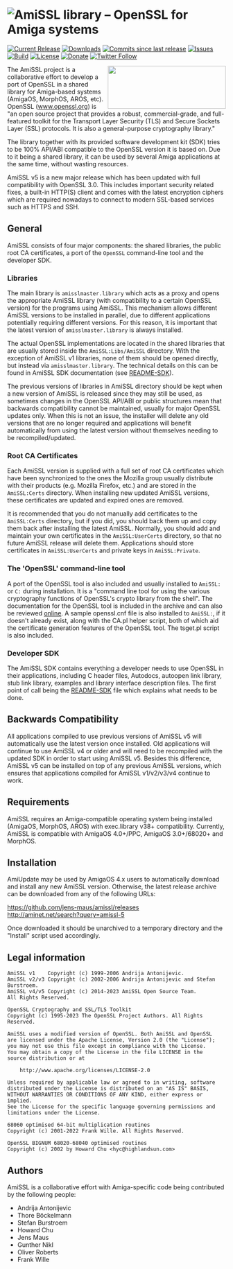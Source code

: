 # ![AmiSSL library – OpenSSL for Amiga systems](https://www.ibrowse-dev.net/images/amissl.png)

[![Current Release](https://img.shields.io/github/release/jens-maus/amissl.svg)](https://github.com/jens-maus/amissl/releases/latest)
[![Downloads](https://img.shields.io/github/downloads/jens-maus/amissl/latest/total.svg)](https://github.com/jens-maus/amissl/releases/latest)
[![Commits since last release](https://img.shields.io/github/commits-since/jens-maus/amissl/latest.svg)](https://github.com/jens-maus/amissl/releases/latest)
[![Issues](https://img.shields.io/github/issues/jens-maus/amissl.svg)](https://github.com/jens-maus/amissl/issues)
[![Build](https://github.com/jens-maus/amissl/workflows/CI/badge.svg)](https://github.com/jens-maus/amissl/actions)
[![License](http://img.shields.io/:license-Apache_2.0-blue.svg?style=flat)](https://www.apache.org/licenses/LICENSE-2.0)
[![Donate](https://img.shields.io/badge/donate-PayPal-green.svg)](https://www.paypal.com/donate/?hosted_button_id=KSG49RVGY8AG2)
[![Twitter Follow](https://img.shields.io/twitter/follow/amigassl?style=social)](https://twitter.com/amigassl)

<a href="https://www.ibrowse-dev.net/"><img src="https://www.ibrowse-dev.net/images/sponsor.png" width="272" height="99" align="right" border="0" /></a>

The AmiSSL project is a collaborative effort to develop a port of OpenSSL
in a shared library for Amiga-based systems (AmigaOS, MorphOS, AROS, etc).
OpenSSL (www.openssl.org) is "an open source project that provides a
robust, commercial-grade, and full-featured toolkit for the Transport
Layer Security (TLS) and Secure Sockets Layer (SSL) protocols. It is also
a general-purpose cryptography library."

The library together with its provided software development kit (SDK) tries
to be 100% API/ABI compatible to the OpenSSL version it is based on. Due to
it being a shared library, it can be used by several Amiga applications at
the same time, without wasting resources.

AmiSSL v5 is a new major release which has been updated with full
compatibility with OpenSSL 3.0. This includes important security related
fixes, a built-in HTTP(S) client and comes with the latest encryption
ciphers which are required nowadays to connect to modern SSL-based services
such as HTTPS and SSH.

## General

AmiSSL consists of four major components: the shared libraries, the public
root CA certificates, a port of the `OpenSSL` command-line tool and the
developer SDK.

### Libraries

The main library is `amisslmaster.library` which acts as a proxy and opens
the appropriate AmiSSL library (with compatibility to a certain OpenSSL
version) for the programs using AmiSSL. This mechanism allows different
AmiSSL versions to be installed in parallel, due to different applications
potentially requiring different versions. For this reason, it is important
that the latest version of `amisslmaster.library` is always installed.

The actual OpenSSL implementations are located in the shared libraries that
are usually stored inside the `AmiSSL:Libs/AmiSSL` directory. With the
exception of AmiSSL v1 libraries, none of them should be opened directly,
but instead via `amisslmaster.library`. The technical details on this can be
found in AmiSSL SDK documentation (see [README-SDK](dist/README-SDK)).

The previous versions of libraries in AmiSSL directory should be kept when a
new version of AmiSSL is released since they may still be used, as sometimes
changes in the OpenSSL API/ABI or public structures mean that backwards
compatibility cannot be maintained, usually for major OpenSSL updates only.
When this is not an issue, the installer will delete any old versions that
are no longer required and applications will benefit automatically from using
the latest version without themselves needing to be recompiled/updated.

### Root CA Certificates

Each AmiSSL version is supplied with a full set of root CA certificates
which have been synchronized to the ones the Mozilla group usually distribute
with their products (e.g. Mozilla Firefox, etc.) and are stored in the
`AmiSSL:Certs` directory. When installing new updated AmiSSL versions, these
certificates are updated and expired ones are removed.

It is recommended that you do not manually add certificates to the
`AmiSSL:Certs` directory, but if you did, you should back them up and copy
them back after installing the latest AmiSSL. Normally, you should add and
maintain your own certificates in the `AmiSSL:UserCerts` directory, so that
no future AmiSSL release will delete them. Applications should store
certificates in `AmiSSL:UserCerts` and private keys in `AmiSSL:Private`.

### The 'OpenSSL' command-line tool

A port of the OpenSSL tool is also included and usually installed to `AmiSSL:`
or `C:` during installation. It is a "command line tool for using the various
cryptography functions of OpenSSL's crypto library from the shell". The
documentation for the OpenSSL tool is included in the archive and can also
be reviewed [online](https://www.openssl.org/docs/man3.0/man1/openssl.html).
A sample openssl.cnf file is also installed to `AmiSSL:`, if it doesn't already
exist, along with the CA.pl helper script, both of which aid the certificate
generation features of the OpenSSL tool. The tsget.pl script is also included.

### Developer SDK

The AmiSSL SDK contains everything a developer needs to use OpenSSL in their
applications, including C header files, Autodocs, autoopen link library,
stub link library, examples and library interface description files. The first
point of call being the [README-SDK](dist/README-SDK) file which explains what needs to be done.

## Backwards Compatibility

All applications compiled to use previous versions of AmiSSL v5 will
automatically use the latest version once installed. Old applications will
continue to use AmiSSL v4 or older and will need to be recompiled with the
updated SDK in order to start using AmiSSL v5. Besides this difference,
AmiSSL v5 can be installed on top of any previous AmiSSL versions, which
ensures that applications compiled for AmiSSL v1/v2/v3/v4 continue to work.

## Requirements

AmiSSL requires an Amiga-compatible operating system being installed (AmigaOS,
MorphOS, AROS) with exec.library v38+ compatibility. Currently, AmiSSL is
compatible with AmigaOS 4.0+/PPC, AmigaOS 3.0+/68020+ and MorphOS.

## Installation

AmiUpdate may be used by AmigaOS 4.x users to automatically download and install
any new AmiSSL version. Otherwise, the latest release archive can be downloaded
from any of the following URLs:

  https://github.com/jens-maus/amissl/releases  
  http://aminet.net/search?query=amissl-5

Once downloaded it should be unarchived to a temporary directory and the "Install"
script used accordingly.

## Legal information

```
AmiSSL v1    Copyright (c) 1999-2006 Andrija Antonijevic.
AmiSSL v2/v3 Copyright (c) 2002-2006 Andrija Antonijevic and Stefan Burstroem.
AmiSSL v4/v5 Copyright (c) 2014-2023 AmiSSL Open Source Team.
All Rights Reserved.

OpenSSL Cryptography and SSL/TLS Toolkit
Copyright (c) 1995-2023 The OpenSSL Project Authors. All Rights Reserved.

AmiSSL uses a modified version of OpenSSL. Both AmiSSL and OpenSSL
are licensed under the Apache License, Version 2.0 (the "License");
you may not use this file except in compliance with the License.
You may obtain a copy of the License in the file LICENSE in the
source distribution or at

    http://www.apache.org/licenses/LICENSE-2.0

Unless required by applicable law or agreed to in writing, software
distributed under the License is distributed on an "AS IS" BASIS,
WITHOUT WARRANTIES OR CONDITIONS OF ANY KIND, either express or implied.
See the License for the specific language governing permissions and
limitations under the License.

68060 optimised 64-bit multiplication routines
Copyright (c) 2001-2022 Frank Wille. All Rights Reserved.

OpenSSL BIGNUM 68020-68040 optimised routines
Copyright (c) 2002 by Howard Chu <hyc@highlandsun.com>
```

## Authors

AmiSSL is a collaborative effort with Amiga-specific code being contributed by
the following people:

- Andrija Antonijevic
- Thore Böckelmann
- Stefan Burstroem
- Howard Chu
- Jens Maus
- Gunther Nikl
- Oliver Roberts
- Frank Wille
